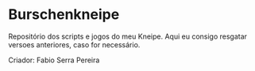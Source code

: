 # Burschenkneipe

Repositório dos scripts e jogos do meu Kneipe. Aqui eu consigo resgatar versoes anteriores, caso for necessário.

Criador: Fabio Serra Pereira
